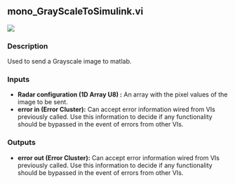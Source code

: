 ## mono_GrayScaleToSimulink.vi
<p class="img_container">
<img class="lg_img" src="https://github.com/monoDriveIO/documentation/raw/master/WikiPhotos/LV_client/tools/mono__GrayScaleToSimulinkc.png"/>
</p>

### Description 
Used to send a Grayscale image to matlab.
### Inputs

- **Radar configuration (1D Array U8) :** An array with the pixel values of the image to be sent.
- **error in (Error Cluster):** Can accept error information wired from VIs previously called. Use this information to decide if any functionality should be bypassed in the event of errors from other VIs.


### Outputs
- **error out (Error Cluster):** Can accept error information wired from VIs previously called. Use this information to decide if any functionality should be bypassed in the event of errors from other VIs.

<p>&nbsp;</p>